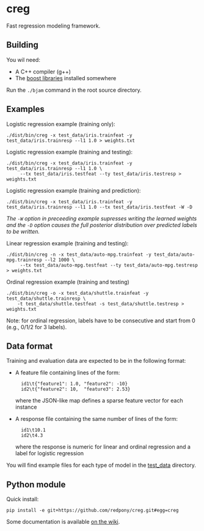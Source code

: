 creg
====

Fast regression modeling framework.

Building
--------
You wil need:

* A C++ compiler (g++)
* The [boost libraries](http://www.boost.org) installed somewhere

Run the `./bjam` command in the root source directory.


Examples
--------

Logistic regression example (training only):

	./dist/bin/creg -x test_data/iris.trainfeat -y test_data/iris.trainresp --l1 1.0 > weights.txt

Logistic regression example (training and testing):

	./dist/bin/creg -x test_data/iris.trainfeat -y test_data/iris.trainresp --l1 1.0 \
	     --tx test_data/iris.testfeat --ty test_data/iris.testresp > weights.txt

Logistic regression example (training and prediction):

	./dist/bin/creg -x test_data/iris.trainfeat -y test_data/iris.trainresp --l1 1.0 --tx test_data/iris.testfeat -W -D

*The `-W` option in preceeding example supresses writing the learned weights and the `-D` option causes the full posterior distribution over predicted labels to be written.*

Linear regression example (training and testing):

	./dist/bin/creg -n -x test_data/auto-mpg.trainfeat -y test_data/auto-mpg.trainresp --l2 1000 \
	     --tx test_data/auto-mpg.testfeat --ty test_data/auto-mpg.testresp > weights.txt

Ordinal regression example (training and testing)

	./dist/bin/creg -o -x test_data/shuttle.trainfeat -y test_data/shuttle.trainresp \
	    -t test_data/shuttle.testfeat -s test_data/shuttle.testresp > weights.txt

Note: for ordinal regression, labels have to be consecutive and start from 0 (e.g., 0/1/2 for 3 labels).

Data format
-----------

Training and evaluation data are expected to be in the following format:

* A feature file containing lines of the form:

    	id1\t{"feature1": 1.0, "feature2": -10}
    	id2\t{"feature2": 10,  "feature3": 2.53}

	where the JSON-like map defines a sparse feature vector for each instance

* A response file containing the same number of lines of the form:	

    	id1\t10.1
    	id2\t4.3

	where the response is numeric for linear and ordinal regression and a label for logistic regression

You will find example files for each type of model in the [test\_data](https://github.com/redpony/creg/tree/master/test_data) directory.

Python module
-------------

Quick install: 

    pip install -e git+https://github.com/redpony/creg.git#egg=creg

Some documentation is available [on the wiki](https://github.com/redpony/creg/wiki/Python-module).
